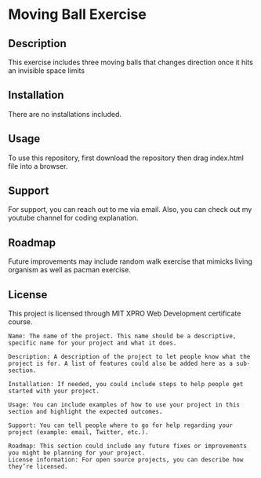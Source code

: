 # Moving Ball Exercise
   
## Description
This exercise includes three moving balls that changes direction once it hits an invisible space limits

## Installation
There are no installations included. 

## Usage
To use this repository, first download the repository then drag index.html file into a browser. 

## Support
For support, you can reach out to me via email.
Also, you can check out my youtube channel for coding explanation. 

## Roadmap
Future improvements may include random walk exercise that mimicks living organism as well as pacman exercise.  

## License
This project is licensed through MIT XPRO Web Development certificate course. 
    
  
    Name: The name of the project. This name should be a descriptive, specific name for your project and what it does.  

    Description: A description of the project to let people know what the project is for. A list of features could also be added here as a sub-section. 

    Installation: If needed, you could include steps to help people get started with your project.

    Usage: You can include examples of how to use your project in this section and highlight the expected outcomes. 

    Support: You can tell people where to go for help regarding your project (example: email, Twitter, etc.). 

    Roadmap: This section could include any future fixes or improvements you might be planning for your project. 
    License information: For open source projects, you can describe how they’re licensed.  

